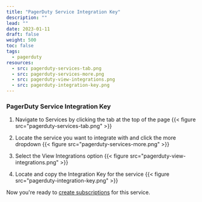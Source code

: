 ```yaml
---
title: "PagerDuty Service Integration Key"
description: ""
lead: ""
date: 2023-01-11
draft: false
weight: 500
toc: false
tags:
  - pagerduty
resources:
  - src: pagerduty-services-tab.png
  - src: pagerduty-services-more.png
  - src: pagerduty-view-integrations.png
  - src: pagerduty-integration-key.png
---
```

### PagerDuty Service Integration Key

1. Navigate to Services by clicking the tab at the top of the page
{{< figure src="pagerduty-services-tab.png" >}}

2. Locate the service you want to integrate with and click the more dropdown
{{< figure src="pagerduty-services-more.png" >}}

3. Select the View Integrations option
{{< figure src="pagerduty-view-integrations.png" >}}

4. Locate and copy the Integration Key for the service
{{< figure src="pagerduty-integration-key.png" >}}

Now you're ready to [create subscriptions](/how-to/incident-management/pagerduty/subscription/) for this service.
